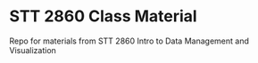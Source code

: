 # STT 2860 Class Material
Repo for materials from STT 2860 Intro to Data Management and Visualization
